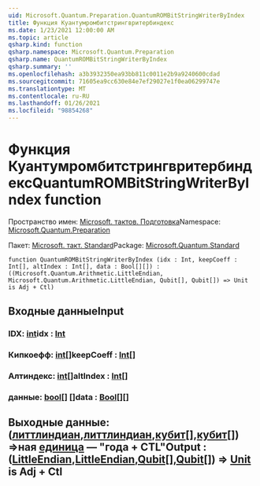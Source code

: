 ```yaml
---
uid: Microsoft.Quantum.Preparation.QuantumROMBitStringWriterByIndex
title: Функция Куантумромбитстрингвритербиндекс
ms.date: 1/23/2021 12:00:00 AM
ms.topic: article
qsharp.kind: function
qsharp.namespace: Microsoft.Quantum.Preparation
qsharp.name: QuantumROMBitStringWriterByIndex
qsharp.summary: ''
ms.openlocfilehash: a3b3932350ea93bb811c0011e2b9a9240600cdad
ms.sourcegitcommit: 71605ea9cc630e84e7ef29027e1f0ea06299747e
ms.translationtype: MT
ms.contentlocale: ru-RU
ms.lasthandoff: 01/26/2021
ms.locfileid: "98854268"
---
```

# <a name="quantumrombitstringwriterbyindex-function"></a><span data-ttu-id="36954-102">Функция Куантумромбитстрингвритербиндекс</span><span class="sxs-lookup"><span data-stu-id="36954-102">QuantumROMBitStringWriterByIndex function</span></span>

<span data-ttu-id="36954-103">Пространство имен: [Microsoft. тактов. Подготовка](xref:Microsoft.Quantum.Preparation)</span><span class="sxs-lookup"><span data-stu-id="36954-103">Namespace: [Microsoft.Quantum.Preparation](xref:Microsoft.Quantum.Preparation)</span></span>

<span data-ttu-id="36954-104">Пакет: [Microsoft. такт. Standard](https://nuget.org/packages/Microsoft.Quantum.Standard)</span><span class="sxs-lookup"><span data-stu-id="36954-104">Package: [Microsoft.Quantum.Standard](https://nuget.org/packages/Microsoft.Quantum.Standard)</span></span>




```qsharp
function QuantumROMBitStringWriterByIndex (idx : Int, keepCoeff : Int[], altIndex : Int[], data : Bool[][]) : ((Microsoft.Quantum.Arithmetic.LittleEndian, Microsoft.Quantum.Arithmetic.LittleEndian, Qubit[], Qubit[]) => Unit is Adj + Ctl)
```


## <a name="input"></a><span data-ttu-id="36954-105">Входные данные</span><span class="sxs-lookup"><span data-stu-id="36954-105">Input</span></span>

### <a name="idx--int"></a><span data-ttu-id="36954-106">IDX: [int](xref:microsoft.quantum.lang-ref.int)</span><span class="sxs-lookup"><span data-stu-id="36954-106">idx : [Int](xref:microsoft.quantum.lang-ref.int)</span></span>




### <a name="keepcoeff--int"></a><span data-ttu-id="36954-107">Кипкоефф: [int](xref:microsoft.quantum.lang-ref.int)[]</span><span class="sxs-lookup"><span data-stu-id="36954-107">keepCoeff : [Int](xref:microsoft.quantum.lang-ref.int)[]</span></span>




### <a name="altindex--int"></a><span data-ttu-id="36954-108">Алтиндекс: [int](xref:microsoft.quantum.lang-ref.int)[]</span><span class="sxs-lookup"><span data-stu-id="36954-108">altIndex : [Int](xref:microsoft.quantum.lang-ref.int)[]</span></span>




### <a name="data--bool"></a><span data-ttu-id="36954-109">данные: [bool](xref:microsoft.quantum.lang-ref.bool)[] []</span><span class="sxs-lookup"><span data-stu-id="36954-109">data : [Bool](xref:microsoft.quantum.lang-ref.bool)[][]</span></span>





## <a name="output--littleendianlittleendianqubitqubit--unit--is-adj--ctl"></a><span data-ttu-id="36954-110">Выходные данные: ([литтлиндиан](xref:Microsoft.Quantum.Arithmetic.LittleEndian),[литтлиндиан](xref:Microsoft.Quantum.Arithmetic.LittleEndian),[кубит](xref:microsoft.quantum.lang-ref.qubit)[],[кубит](xref:microsoft.quantum.lang-ref.qubit)[]) =>ная [единица](xref:microsoft.quantum.lang-ref.unit)  — "года + CTL"</span><span class="sxs-lookup"><span data-stu-id="36954-110">Output : ([LittleEndian](xref:Microsoft.Quantum.Arithmetic.LittleEndian),[LittleEndian](xref:Microsoft.Quantum.Arithmetic.LittleEndian),[Qubit](xref:microsoft.quantum.lang-ref.qubit)[],[Qubit](xref:microsoft.quantum.lang-ref.qubit)[]) => [Unit](xref:microsoft.quantum.lang-ref.unit)  is Adj + Ctl</span></span>

